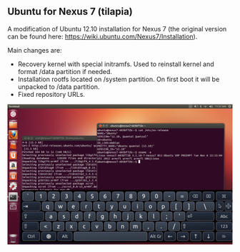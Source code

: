 ## Ubuntu for Nexus 7 (tilapia)

A modification of Ubuntu 12.10 installation for Nexus 7 (the original version can be found here: https://wiki.ubuntu.com/Nexus7/Installation).

Main changes are:

* Recovery kernel with special initramfs. Used to reinstall kernel and format /data partition if needed.
* Installation rootfs located on /system partition. On first boot it will be unpacked to /data partition.
* Fixed repository URLs.

![Screenshot](screenshot.gif)
